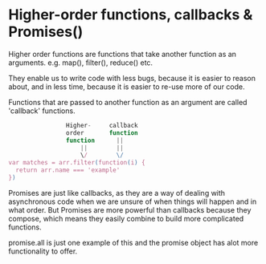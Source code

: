 # Higher-order functions, callbacks & Promises()

Higher order functions are functions that take another function as an arguments.
e.g. map(), filter(), reduce() etc.

They enable us to write code with less bugs, because it is easier to reason about, and in less time, because it is easier to re-use more of our code.

Functions that are passed to another function as an argument are called 'callback' functions.

```js
                Higher-     callback
                order       function
                function      ||
                    ||        ||
                    \/        \/
var matches = arr.filter(function(i) {
  return arr.name === 'example'
})
```
Promises are just like callbacks, as they are a way of dealing with asynchronous code when we are unsure of when things will happen and in what order. But Promises are more powerful than callbacks because they compose, which means they easily combine to build more complicated functions.


promise.all is just one example of this and the promise object has alot more functionality to offer.
